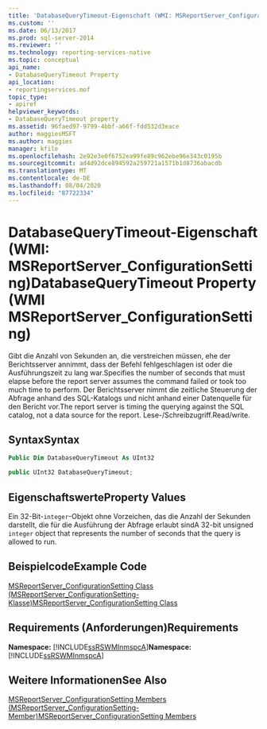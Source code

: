 ```yaml
---
title: 'DatabaseQueryTimeout-Eigenschaft (WMI: MSReportServer_ConfigurationSetting) | Microsoft-Dokumentation'
ms.custom: ''
ms.date: 06/13/2017
ms.prod: sql-server-2014
ms.reviewer: ''
ms.technology: reporting-services-native
ms.topic: conceptual
api_name:
- DatabaseQueryTimeout Property
api_location:
- reportingservices.mof
topic_type:
- apiref
helpviewer_keywords:
- DatabaseQueryTimeout property
ms.assetid: 96faed97-9799-4bbf-a66f-fdd532d3eace
author: maggiesMSFT
ms.author: maggies
manager: kfile
ms.openlocfilehash: 2e92e3e0f6752ea99fe89c962ebe96e343c0195b
ms.sourcegitcommit: ad4d92dce894592a259721a1571b1d8736abacdb
ms.translationtype: MT
ms.contentlocale: de-DE
ms.lasthandoff: 08/04/2020
ms.locfileid: "87722334"
---
```

# <a name="databasequerytimeout-property-wmi-msreportserver_configurationsetting"></a><span data-ttu-id="67199-102">DatabaseQueryTimeout-Eigenschaft (WMI: MSReportServer_ConfigurationSetting)</span><span class="sxs-lookup"><span data-stu-id="67199-102">DatabaseQueryTimeout Property (WMI MSReportServer_ConfigurationSetting)</span></span>
  <span data-ttu-id="67199-103">Gibt die Anzahl von Sekunden an, die verstreichen müssen, ehe der Berichtsserver annimmt, dass der Befehl fehlgeschlagen ist oder die Ausführungszeit zu lang war.</span><span class="sxs-lookup"><span data-stu-id="67199-103">Specifies the number of seconds that must elapse before the report server assumes the command failed or took too much time to perform.</span></span> <span data-ttu-id="67199-104">Der Berichtsserver nimmt die zeitliche Steuerung der Abfrage anhand des SQL-Katalogs und nicht anhand einer Datenquelle für den Bericht vor.</span><span class="sxs-lookup"><span data-stu-id="67199-104">The report server is timing the querying against the SQL catalog, not a data source for the report.</span></span> <span data-ttu-id="67199-105">Lese-/Schreibzugriff.</span><span class="sxs-lookup"><span data-stu-id="67199-105">Read/write.</span></span>  
  
## <a name="syntax"></a><span data-ttu-id="67199-106">Syntax</span><span class="sxs-lookup"><span data-stu-id="67199-106">Syntax</span></span>  
  
```vb  
Public Dim DatabaseQueryTimeout As UInt32  
```  
  
```csharp  
public UInt32 DatabaseQueryTimeout;  
```  
  
## <a name="property-values"></a><span data-ttu-id="67199-107">Eigenschaftswerte</span><span class="sxs-lookup"><span data-stu-id="67199-107">Property Values</span></span>  
 <span data-ttu-id="67199-108">Ein 32-Bit-`integer`-Objekt ohne Vorzeichen, das die Anzahl der Sekunden darstellt, die für die Ausführung der Abfrage erlaubt sind</span><span class="sxs-lookup"><span data-stu-id="67199-108">A 32-bit unsigned `integer` object that represents the number of seconds that the query is allowed to run.</span></span>  
  
## <a name="example-code"></a><span data-ttu-id="67199-109">Beispielcode</span><span class="sxs-lookup"><span data-stu-id="67199-109">Example Code</span></span>  
 [<span data-ttu-id="67199-110">MSReportServer_ConfigurationSetting Class (MSReportServer_ConfigurationSetting-Klasse)</span><span class="sxs-lookup"><span data-stu-id="67199-110">MSReportServer_ConfigurationSetting Class</span></span>](msreportserver-configurationsetting-class.md)  
  
## <a name="requirements"></a><span data-ttu-id="67199-111">Requirements (Anforderungen)</span><span class="sxs-lookup"><span data-stu-id="67199-111">Requirements</span></span>  
 <span data-ttu-id="67199-112">**Namespace:** [!INCLUDE[ssRSWMInmspcA](../../includes/ssrswminmspca-md.md)]</span><span class="sxs-lookup"><span data-stu-id="67199-112">**Namespace:** [!INCLUDE[ssRSWMInmspcA](../../includes/ssrswminmspca-md.md)]</span></span>  
  
## <a name="see-also"></a><span data-ttu-id="67199-113">Weitere Informationen</span><span class="sxs-lookup"><span data-stu-id="67199-113">See Also</span></span>  
 [<span data-ttu-id="67199-114">MSReportServer_ConfigurationSetting Members (MSReportServer_ConfigurationSetting-Member)</span><span class="sxs-lookup"><span data-stu-id="67199-114">MSReportServer_ConfigurationSetting Members</span></span>](msreportserver-configurationsetting-members.md)  
  
  
